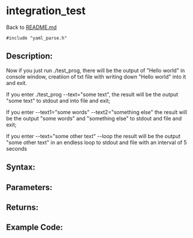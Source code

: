 # integration_test
Back to [README.md](../README.md)
```
#include "yaml_parse.h"
```


## Description:

Now if you just run ./test_prog, there will be the output of "Hello world" in console window, creatiion of txt file with writing down  "Hello world" into it and exit.


If you enter ./test_prog --text="some text", 
                                          the result will be the output "some text" to stdout and into file and exit;    

If you enter --text1="some words" --text2="something else" 
                                           the result will be the output "some words" and "something else" to stdout and file and exit;   

If you enter --text="some other text" --loop 
                                             the result will be the output "some other text" in an endless loop to stdout and file with an interval of 5 seconds 
  

## Syntax:


## Parameters:


## Returns:


## Example Code:
